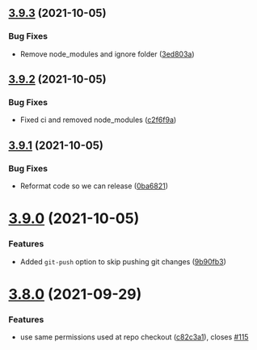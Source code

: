 ## [3.9.3](https://github.com/TriPSs/conventional-changelog-action/compare/v3.9.2...v3.9.3) (2021-10-05)


### Bug Fixes

* Remove node_modules and ignore folder ([3ed803a](https://github.com/TriPSs/conventional-changelog-action/commit/3ed803a60bcddc0bf9a18d441c3a1c52bdab2477))



## [3.9.2](https://github.com/TriPSs/conventional-changelog-action/compare/v3.9.1...v3.9.2) (2021-10-05)


### Bug Fixes

* Fixed ci and removed node_modules ([c2f6f9a](https://github.com/TriPSs/conventional-changelog-action/commit/c2f6f9ae3055a752fd6437121bbffc4434354e1a))



## [3.9.1](https://github.com/TriPSs/conventional-changelog-action/compare/v3.9.0...v3.9.1) (2021-10-05)


### Bug Fixes

* Reformat code so we can release ([0ba6821](https://github.com/TriPSs/conventional-changelog-action/commit/0ba68212f41940954beb406ee679b4e89c792a3a))



# [3.9.0](https://github.com/TriPSs/conventional-changelog-action/compare/v3.8.0...v3.9.0) (2021-10-05)


### Features

* Added `git-push` option to skip pushing git changes ([9b90fb3](https://github.com/TriPSs/conventional-changelog-action/commit/9b90fb3eeafcfac330320d99235c4462cd7c7614))



# [3.8.0](https://github.com/TriPSs/conventional-changelog-action/compare/v3.7.1...v3.8.0) (2021-09-29)


### Features

* use same permissions used at repo checkout ([c82c3a1](https://github.com/TriPSs/conventional-changelog-action/commit/c82c3a1b1de521412af47239e9d46a2c49e7c8c7)), closes [#115](https://github.com/TriPSs/conventional-changelog-action/issues/115)



